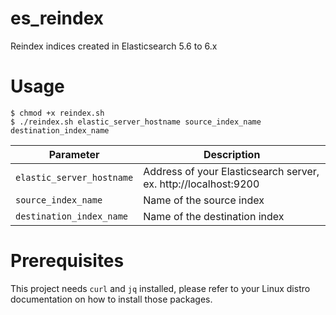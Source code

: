 # es_reindex
Reindex indices created in Elasticsearch 5.6 to 6.x

# Usage
```
$ chmod +x reindex.sh
$ ./reindex.sh elastic_server_hostname source_index_name destination_index_name
```

|Parameter|Description|
|---------|-----------|
| `elastic_server_hostname` | Address of your Elasticsearch server, ex. http://localhost:9200 |
| `source_index_name` | Name of the source index |
| `destination_index_name` | Name of the destination index |

# Prerequisites
This project needs `curl` and `jq` installed, please refer to your Linux distro documentation on how to install those packages.
